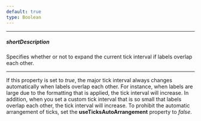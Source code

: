 ```yaml
---
default: true
type: Boolean
---
```

---
##### shortDescription
Specifies whether or not to expand the current tick interval if labels overlap each other.

---
If this property is set to *true*, the major tick interval always changes automatically when labels overlap each other. For instance, when labels are large due to the formatting that is applied, the tick interval will increase. In addition, when you set a custom tick interval that is so small that labels overlap each other, the tick interval will increase. To prohibit the automatic arrangement of ticks, set the **useTicksAutoArrangement** property to *false*.